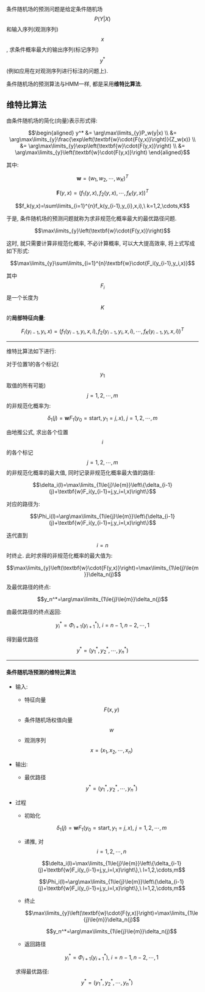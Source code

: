 条件随机场的预测问题是给定条件随机场$$P(Y|X)$$和输入序列(观测序列)$$x$$, 求条件概率最大的输出序列(标记序列)$$y^*$$(例如应用在对观测序列进行标注的问题上).

条件随机场的预测算法与HMM一样, 都是采用**维特比算法**.

## 维特比算法

由条件随机场的简化(向量)表示形式得:

$$\begin{aligned}
y^* &= \arg\max\limits_{y}P_w(y|x) \\
&= \arg\max\limits_{y}\frac{\exp\left(\textbf{w}\cdot{F(y,x)}\right)}{Z_w(x)} \\
&= \arg\max\limits_{y}\exp\left(\textbf{w}\cdot{F(y,x)}\right) \\
&= \arg\max\limits_{y}\left(\textbf{w}\cdot{F(y,x)}\right)
\end{aligned}$$

其中:

$$\textbf{w}=(w_1,w_2,\cdots,w_K)^T$$
    
$$\textbf{F}(y,x)=(f_1(y,x),f_2(y,x),\cdots,f_K(y,x))^T$$

$$f_k(y,x)=\sum\limits_{i=1}^{n}f_k(y_{i-1},y_{i},x,i),\ k=1,2,\cdots,K$$

于是, 条件随机场的预测问题就称为求非规范化概率最大的最优路径问题.

$$\max\limits_{y}\left(\textbf{w}\cdot{F(y,x)}\right)$$

这时, 就只需要计算非规范化概率, 不必计算概率, 可以大大提高效率, 将上式写成如下形式:

$$\max\limits_{y}\sum\limits_{i=1}^{n}\textbf{w}\cdot{F_i(y_{i-1},y_i,x)}$$

其中$$F_i$$是一个长度为$$K$$的**局部特征向量**:

$$F_i(y_{i-1},y_i,x)=(f_1(y_{i-1},y_{i},x,i),f_2(y_{i-1},y_{i},x,i),\cdots,f_K(y_{i-1},y_{i},x,i))^T$$

---

维特比算法如下进行:

对于位置1的各个标记($$y_1$$取值的所有可能)$$j=1,2,\cdots,m$$的非规范化概率为:

$$\delta_1(j)=\textbf{w}F_1(y_0=\text{start},y_1=j,x),\ j=1,2,\cdots,m$$

由地推公式, 求出各个位置$$i$$的各个标记$$j=1,2,\cdots,m$$的非规范化概率的最大值, 同时记录非规范化概率最大值的路径:

$$\delta_i(l)=\max\limits_{1\le{j}\le{m}}\left\{\delta_{i-1}(j)+\textbf{w}F_i(y_{i-1}=j,y_i=l,x)\right\}$$

对应的路径为:

$$\Phi_i(l)=\arg\max\limits_{1\le{j}\le{m}}\left\{\delta_{i-1}(j)+\textbf{w}F_i(y_{i-1}=j,y_i=l,x)\right\}$$

迭代直到$$i=n$$时终止. 此时求得的非规范化概率的最大值为:

$$\max\limits_{y}\left(\textbf{w}\cdot{F(y,x)}\right)=\max\limits_{1\le{j}\le{m}}\delta_n(j)$$

及最优路径的终点:

$$y_n^*=\arg\max\limits_{1\le{j}\le{m}}\delta_n(j)$$

由最优路径的终点返回:

$$y_i^*=\Phi_{i+1}(y_{i+1}^*),\ i=n-1,n-2,\cdots,1$$

得到最优路径$$y^*=(y^*_1,y^*_2,\cdots,y^*_n)$$

---

#### 条件随机场预测的维特比算法

- 输入:
    - 特征向量$$F(x,y)$$
    - 条件随机场权值向量$$w$$
    - 观测序列$$x=(x_1,x_2,\cdots,x_n)$$
- 输出:
    - 最优路径$$y^*=(y^*_1,y^*_2,\cdots,y^*_n)$$
- 过程
    - 初始化
        
        $$\delta_1(j)=\textbf{w}F_1(y_0=\text{start},y_1=j,x),\ j=1,2,\cdots,m$$
    
    - 递推, 对$$i=1,2,\cdots,n$$
        
        $$\delta_i(l)=\max\limits_{1\le{j}\le{m}}\left\{\delta_{i-1}(j)+\textbf{w}F_i(y_{i-1}=j,y_i=l,x)\right\},\ l=1,2,\cdots,m$$
        
        $$\Phi_i(l)=\arg\max\limits_{1\le{j}\le{m}}\left\{\delta_{i-1}(j)+\textbf{w}F_i(y_{i-1}=j,y_i=l,x)\right\},\ l=1,2,\cdots,m$$
    
    - 终止
        
        $$\max\limits_{y}\left(\textbf{w}\cdot{F(y,x)}\right)=\max\limits_{1\le{j}\le{m}}\delta_n(j)$$
        
        $$y_n^*=\arg\max\limits_{1\le{j}\le{m}}\delta_n(j)$$
    
    - 返回路径
        
        $$y_i^*=\Phi_{i+1}(y_{i+1}^*),\ i=n-1,n-2,\cdots,1$$
    
    求得最优路径: $$y^*=(y^*_1,y^*_2,\cdots,y^*_n)$$

